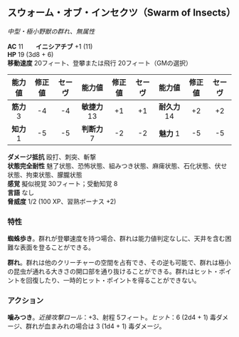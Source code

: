 ## スウォーム・オブ・インセクツ（Swarm of Insects）
*中型・極小野獣の群れ、無属性*

**AC** 11　　**イニシアチブ** +1 (11)  
**HP** 19 (3d8 + 6)  
**移動速度** 20フィート、登攀または飛行 20フィート（GMの選択）

| 能力値 | 修正値 | セーヴ | 能力値 | 修正値 | セーヴ | 能力値 | 修正値 | セーヴ |
|:---:|:---:|:---:|:---:|:---:|:---:|:---:|:---:|:---:|
| **筋力** 3 | -4 | -4 | **敏捷力** 13 | +1 | +1 | **耐久力** 14 | +2 | +2 |
| **知力** 1 | -5 | -5 | **判断力** 7 | -2 | -2 | **魅力** 1 | -5 | -5 |

**ダメージ抵抗** 殴打、刺突、斬撃  
**状態完全耐性** 魅了状態、恐怖状態、組みつき状態、麻痺状態、石化状態、伏せ状態、拘束状態、朦朧状態  
**感覚** 擬似視覚 30フィート；受動知覚 8  
**言語** なし  
**脅威度** 1/2 (100 XP、習熟ボーナス +2)

### 特性
**蜘蛛歩き**。群れが登攀速度を持つ場合、群れは能力値判定なしに、天井を含む困難な表面を登ることができる。

**群れ**。群れは他のクリーチャーの空間を占有でき、その逆も可能で、群れは極小の昆虫が通れる大きさの開口部を通り抜けることができる。群れはヒット・ポイントを回復したり、一時的ヒット・ポイントを得ることができない。

### アクション
**噛みつき**。*近接攻撃ロール*：+3、射程 5フィート。*ヒット*：6 (2d4 + 1) 毒ダメージ、群れが血まみれの場合は 3 (1d4 + 1) 毒ダメージ。